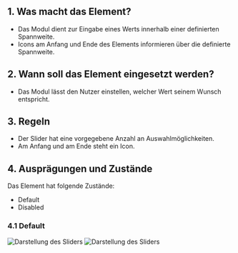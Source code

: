 ## 1. Was macht das Element?
*   Das Modul dient zur Eingabe eines Werts innerhalb einer definierten Spannweite.
*   Icons am Anfang und Ende des Elements informieren über die definierte Spannweite.

## 2. Wann soll das Element eingesetzt werden?
*   Das Modul lässt den Nutzer einstellen, welcher Wert seinem Wunsch entspricht.

## 3. Regeln
*   Der Slider hat eine vorgegebene Anzahl an Auswahlmöglichkeiten.
*   Am Anfang und am Ende steht ein Icon.

## 4. Ausprägungen und Zustände
Das Element hat folgende Zustände:
*   Default
*   Disabled

<label class="switch" style="display:none"><input type="checkbox"><span class="slider round"></span></label>

### 4.1 Default
![Darstellung des Sliders](https://raw.githubusercontent.com/sbb-design-systems/design-system-mobile-documentation/doku-update/documentation/tabbar/images/slider-light.png 'class: image light')
![Darstellung des Sliders](https://raw.githubusercontent.com/sbb-design-systems/design-system-mobile-documentation/doku-update/documentation/tabbar/images/slider-dark.png 'class: image dark hide')
